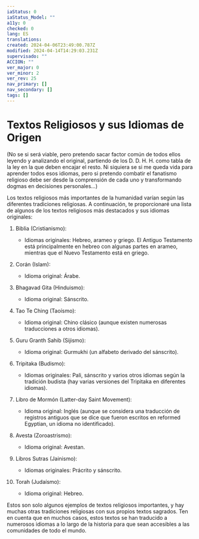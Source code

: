 ```yaml
---
iaStatus: 0
iaStatus_Model: ""
a11y: 0
checked: 0
lang: ES
translations: 
created: 2024-04-06T23:49:00.787Z
modified: 2024-04-14T14:29:03.231Z
supervisado: ""
ACCION: ""
ver_major: 0
ver_minor: 2
ver_rev: 25
nav_primary: []
nav_secondary: []
tags: []
---
```

# Textos Religiosos y sus Idiomas de Origen

(No se si será viable, pero pretendo sacar factor común de todos ellos leyendo y analizando el original, partiendo de los D. D. H. H. como tabla de la ley en la que deben encajar el resto. Ni siquiera se si me queda vida para aprender todos esos idiomas, pero si pretendo combatir el fanatismo religioso debe ser desde la comprensión de cada uno y transformando dogmas en decisiones personales...)

Los textos religiosos más importantes de la humanidad varían según las diferentes tradiciones religiosas. A continuación, te proporcionaré una lista de algunos de los textos religiosos más destacados y sus idiomas originales:

1. Biblia (Cristianismo):
    
    - Idiomas originales: Hebreo, arameo y griego. El Antiguo Testamento está principalmente en hebreo con algunas partes en arameo, mientras que el Nuevo Testamento está en griego.
2. Corán (Islam):
    
    - Idioma original: Árabe.
3. Bhagavad Gita (Hinduismo):
    
    - Idioma original: Sánscrito.
4. Tao Te Ching (Taoísmo):
    
    - Idioma original: Chino clásico (aunque existen numerosas traducciones a otros idiomas).
5. Guru Granth Sahib (Sijismo):
    
    - Idioma original: Gurmukhi (un alfabeto derivado del sánscrito).
6. Tripitaka (Budismo):
    
    - Idiomas originales: Pali, sánscrito y varios otros idiomas según la tradición budista (hay varias versiones del Tripitaka en diferentes idiomas).
7. Libro de Mormón (Latter-day Saint Movement):
    
    - Idioma original: Inglés (aunque se considera una traducción de registros antiguos que se dice que fueron escritos en reformed Egyptian, un idioma no identificado).
8. Avesta (Zoroastrismo):
    
    - Idioma original: Avestan.
9. Libros Sutras (Jainismo):
    
    - Idiomas originales: Prácrito y sánscrito.
10. Torah (Judaísmo):
    
    - Idioma original: Hebreo.

Estos son solo algunos ejemplos de textos religiosos importantes, y hay muchas otras tradiciones religiosas con sus propios textos sagrados. Ten en cuenta que en muchos casos, estos textos se han traducido a numerosos idiomas a lo largo de la historia para que sean accesibles a las comunidades de todo el mundo.